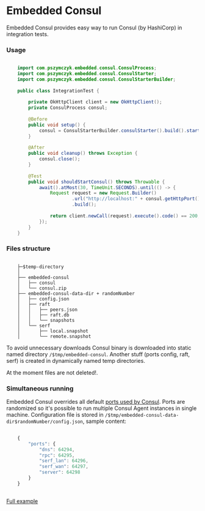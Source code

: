 # Embedded Consul

Embedded Consul provides easy way to run Consul (by HashiCorp) in integration tests.

### Usage
``` java

    import com.pszymczyk.embedded.consul.ConsulProcess;
    import com.pszymczyk.embedded.consul.ConsulStarter;
    import com.pszymczyk.embedded.consul.ConsulStarterBuilder;
    
    public class IntegrationTest {
    
        private OkHttpClient client = new OkHttpClient();
        private ConsulProcess consul;
    
        @Before
        public void setup() {
            consul = ConsulStarterBuilder.consulStarter().build().start();
        }
    
        @After
        public void cleanup() throws Exception {
            consul.close();
        }
    
        @Test
        public void shouldStartConsul() throws Throwable {
            await().atMost(30, TimeUnit.SECONDS).until(() -> {
                Request request = new Request.Builder()
                        .url("http://localhost:" + consul.getHttpPort() + "/v1/agent/self")
                        .build();
    
                return client.newCall(request).execute().code() == 200;
            });
        }
    }
```

### Files structure

```
    
    ├─$temp-directory
    │ 
    ├── embedded-consul
    │   ├── consul
    │   └── consul.zip
    ├── embedded-consul-data-dir + randomNumber
    │   ├── config.json   
    │   ├── raft
    │   │   ├── peers.json
    │   │   ├── raft.db
    │   │   └── snapshots
    │   └── serf
    │       ├── local.snapshot
    │       └── remote.snapshot

```

To avoid unnecessary downloads Consul binary is downloaded into static named directory `/$tmp/embedded-consul`. 
Another stuff (ports config, raft, serf) is created in dynamically named temp directories.

At the moment files are not deleted!.
  
### Simultaneous running 

Embedded Consul overrides all default [ports used by Consul](https://www.consul.io/docs/agent/options.html#ports). 
Ports are randomized so it's possible to run multiple Consul Agent instances in single machine. 
Configuration file is stored in `/$tmp/embedded-consul-data-dir$randomNumber/config.json`, sample content:
  
```javascript
    
    {
        "ports": {
            "dns": 64294,
            "rpc": 64295,
            "serf_lan": 64296,
            "serf_wan": 64297,
            "server": 64298
        }
    }
  
```

[Full example](https://github.com/pszymczyk/embedded-consul/blob/master/src/test/groovy/com/pszymczyk/embedded/consul/ConsulStarterTest.groovy#L41) 